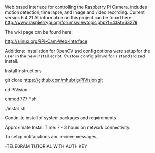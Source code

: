 Web based interface for controlling the Raspberry Pi Camera, includes motion detection, time lapse, and image and video recording.
Current version 6.4.21
All information on this project can be found here: http://www.raspberrypi.org/forums/viewtopic.php?f=43&t=63276

The wiki page can be found here:

http://elinux.org/RPi-Cam-Web-Interface


Additions:
Installation for OpenCV and config options were setup for the user in the new install script.
Custom config allows for a standardized install.




Install Instructions

git clone https://github.com/mhubrig/PiVision.git

cd PiVision

chmod 777 *.sh

./install.sh

Continute install of system packages and requirements.

Approximate Install Time: 2 - 3 hours on network connectivity.


To setup notifacations and recieve messages, 

-TELEGRAM TUTORIAL WITH AUTH KEY
